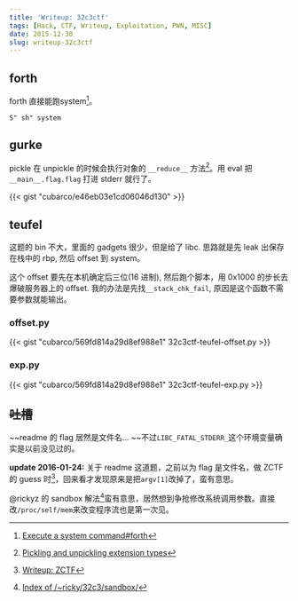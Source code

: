 ```yaml
---
title: 'Writeup: 32c3ctf'
tags: [Hack, CTF, Writeup, Exploitation, PWN, MISC]
date: 2015-12-30
slug: writeup-32c3ctf
---
```


## forth

forth 直接能跑system[^1]。

```plain
S" sh" system
```

## gurke

pickle 在 unpickle 的时候会执行对象的 `__reduce__` 方法[^2]。用 eval 把 `__main__.flag.flag` 打进 stderr 就行了。

{{< gist "cubarco/e46eb03e1cd06046d130" >}}

## teufel

这题的 bin 不大，里面的 gadgets 很少，但是给了 libc. 思路就是先 leak 出保存在栈中的 rbp, 然后 offset 到 system。

这个 offset 要先在本机确定后三位(16 进制), 然后跑个脚本，用 0x1000 的步长去爆破服务器上的 offset. 我的办法是先找`__stack_chk_fail`, 原因是这个函数不需要参数就能输出。

### offset.py

{{< gist "cubarco/569fd814a29d8ef988e1" 32c3ctf-teufel-offset.py >}}

### exp.py

{{< gist "cubarco/569fd814a29d8ef988e1" 32c3ctf-teufel-exp.py >}}

## ~~吐槽~~

~~readme 的 flag 居然是文件名... ~~不过`LIBC_FATAL_STDERR_`这个环境变量确实是以前没见过的。

**update 2016-01-24:** 关于 readme 这道题，之前以为 flag 是文件名，做 ZCTF 的 guess 时[^3]，回来看才发现原来是把`argv[1]`改掉了，蛮有意思。

@rickyz 的 sandbox 解法[^4]蛮有意思，居然想到争抢修改系统调用参数。直接改`/proc/self/mem`来改变程序流也是第一次见。

[^1]: [Execute a system command#forth](http://rosettacode.org/wiki/Execute_a_system_command#Forth)
[^2]: [Pickling and unpickling extension types](https://docs.python.org/2/library/pickle.html#object.__reduce__)
[^3]: [Writeup: ZCTF](https://cubarco.org/2016/01/writeup-zctf/)
[^4]: [Index of /~ricky/32c3/sandbox/](https://rzhou.org/~ricky/32c3/sandbox/)
